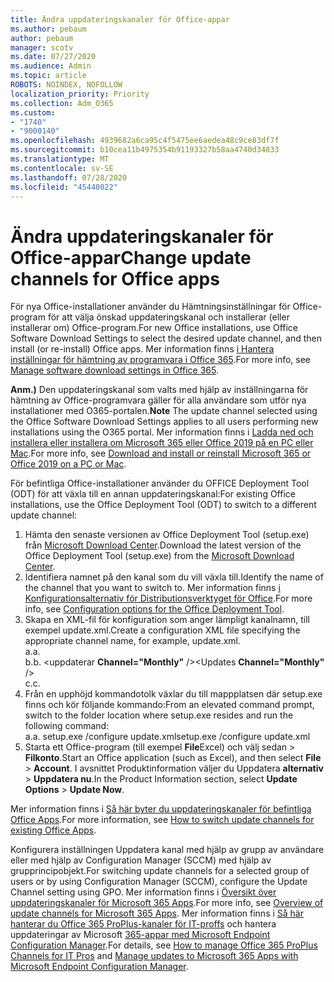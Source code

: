 ```yaml
---
title: Ändra uppdateringskanaler för Office-appar
ms.author: pebaum
author: pebaum
manager: scotv
ms.date: 07/27/2020
ms.audience: Admin
ms.topic: article
ROBOTS: NOINDEX, NOFOLLOW
localization_priority: Priority
ms.collection: Adm_O365
ms.custom:
- "1740"
- "9000140"
ms.openlocfilehash: 4939682a6ca95c4f5475ee6aedea48c9ce83df7f
ms.sourcegitcommit: b10cea11b4975354b91193327b58aa4740d34833
ms.translationtype: MT
ms.contentlocale: sv-SE
ms.lasthandoff: 07/28/2020
ms.locfileid: "45440022"
---
```

# <a name="change-update-channels-for-office-apps"></a><span data-ttu-id="cdf62-102">Ändra uppdateringskanaler för Office-appar</span><span class="sxs-lookup"><span data-stu-id="cdf62-102">Change update channels for Office apps</span></span>

<span data-ttu-id="cdf62-103">För nya Office-installationer använder du Hämtningsinställningar för Office-program för att välja önskad uppdateringskanal och installerar (eller installerar om) Office-program.</span><span class="sxs-lookup"><span data-stu-id="cdf62-103">For new Office installations, use Office Software Download Settings to select the desired update channel, and then install (or re-install) Office apps.</span></span> <span data-ttu-id="cdf62-104">Mer information finns [i Hantera inställningar för hämtning av programvara i Office 365](https://docs.microsoft.com/deployoffice/manage-software-download-settings-office-365).</span><span class="sxs-lookup"><span data-stu-id="cdf62-104">For more info, see [Manage software download settings in Office 365](https://docs.microsoft.com/deployoffice/manage-software-download-settings-office-365).</span></span> 

<span data-ttu-id="cdf62-105">**Anm.)** Den uppdateringskanal som valts med hjälp av inställningarna för hämtning av Office-programvara gäller för alla användare som utför nya installationer med O365-portalen.</span><span class="sxs-lookup"><span data-stu-id="cdf62-105">**Note** The update channel selected using the Office Software Download Settings applies to all users performing new installations using the O365 portal.</span></span> <span data-ttu-id="cdf62-106">Mer information finns i [Ladda ned och installera eller installera om Microsoft 365 eller Office 2019 på en PC eller Mac](https://support.microsoft.com/office/download-and-install-or-reinstall-microsoft-365-or-office-2019-on-a-pc-or-mac-4414eaaf-0478-48be-9c42-23adc4716658).</span><span class="sxs-lookup"><span data-stu-id="cdf62-106">For more info, see [Download and install or reinstall Microsoft 365 or Office 2019 on a PC or Mac](https://support.microsoft.com/office/download-and-install-or-reinstall-microsoft-365-or-office-2019-on-a-pc-or-mac-4414eaaf-0478-48be-9c42-23adc4716658).</span></span>   

<span data-ttu-id="cdf62-107">För befintliga Office-installationer använder du OFFICE Deployment Tool (ODT) för att växla till en annan uppdateringskanal:</span><span class="sxs-lookup"><span data-stu-id="cdf62-107">For existing Office installations, use the Office Deployment Tool (ODT) to switch to a different update channel:</span></span>  

1. <span data-ttu-id="cdf62-108">Hämta den senaste versionen av Office Deployment Tool (setup.exe) från [Microsoft Download Center](https://go.microsoft.com/fwlink/p/?LinkID=626065).</span><span class="sxs-lookup"><span data-stu-id="cdf62-108">Download the latest version of the Office Deployment Tool (setup.exe) from the [Microsoft Download Center](https://go.microsoft.com/fwlink/p/?LinkID=626065).</span></span>
2. <span data-ttu-id="cdf62-109">Identifiera namnet på den kanal som du vill växla till.</span><span class="sxs-lookup"><span data-stu-id="cdf62-109">Identify the name of the channel that you want to switch to.</span></span> <span data-ttu-id="cdf62-110">Mer information finns [i Konfigurationsalternativ för Distributionsverktyget för Office](https://docs.microsoft.com/DeployOffice/configuration-options-for-the-office-2016-deployment-tool#channel-attribute-part-of-add-element).</span><span class="sxs-lookup"><span data-stu-id="cdf62-110">For more info, see [Configuration options for the Office Deployment Tool](https://docs.microsoft.com/DeployOffice/configuration-options-for-the-office-2016-deployment-tool#channel-attribute-part-of-add-element).</span></span>
3. <span data-ttu-id="cdf62-111">Skapa en XML-fil för konfiguration som anger lämpligt kanalnamn, till exempel update.xml.</span><span class="sxs-lookup"><span data-stu-id="cdf62-111">Create a configuration XML file specifying the appropriate channel name, for example, update.xml.</span></span>  
    <span data-ttu-id="cdf62-112">a.</span><span class="sxs-lookup"><span data-stu-id="cdf62-112">a.</span></span> <Configuration>  
    <span data-ttu-id="cdf62-113">b.</span><span class="sxs-lookup"><span data-stu-id="cdf62-113">b.</span></span> <span data-ttu-id="cdf62-114"><uppdaterar **Channel="Monthly"** /></span><span class="sxs-lookup"><span data-stu-id="cdf62-114"><Updates **Channel="Monthly"** /></span></span>  
    <span data-ttu-id="cdf62-115">c.</span><span class="sxs-lookup"><span data-stu-id="cdf62-115">c.</span></span> </Configuration>
4. <span data-ttu-id="cdf62-116">Från en upphöjd kommandotolk växlar du till mappplatsen där setup.exe finns och kör följande kommando:</span><span class="sxs-lookup"><span data-stu-id="cdf62-116">From an elevated command prompt, switch to the folder location where setup.exe resides and run the following command:</span></span>  
    <span data-ttu-id="cdf62-117">a.</span><span class="sxs-lookup"><span data-stu-id="cdf62-117">a.</span></span> <span data-ttu-id="cdf62-118">setup.exe /configure update.xml</span><span class="sxs-lookup"><span data-stu-id="cdf62-118">setup.exe /configure update.xml</span></span>
5. <span data-ttu-id="cdf62-119">Starta ett Office-program (till exempel **File**Excel) och välj sedan  >  **Filkonto**.</span><span class="sxs-lookup"><span data-stu-id="cdf62-119">Start an Office application (such as Excel), and then select **File** > **Account**.</span></span> <span data-ttu-id="cdf62-120">I avsnittet Produktinformation väljer du Uppdatera **alternativ**  >  **Uppdatera nu**.</span><span class="sxs-lookup"><span data-stu-id="cdf62-120">In the Product Information section, select **Update Options** > **Update Now**.</span></span>

<span data-ttu-id="cdf62-121">Mer information finns i [Så här byter du uppdateringskanaler för befintliga Office Apps](https://support.microsoft.com/help/3185078/how-to-switch-from-semi-annual-channel-to-monthly-channel).</span><span class="sxs-lookup"><span data-stu-id="cdf62-121">For more information, see [How to switch update channels for existing Office Apps](https://support.microsoft.com/help/3185078/how-to-switch-from-semi-annual-channel-to-monthly-channel).</span></span> 

<span data-ttu-id="cdf62-122">Konfigurera inställningen Uppdatera kanal med hjälp av grupp av användare eller med hjälp av Configuration Manager (SCCM) med hjälp av grupprincipobjekt.</span><span class="sxs-lookup"><span data-stu-id="cdf62-122">For switching update channels for a selected group of users or by using Configuration Manager (SCCM), configure the Update Channel setting using GPO.</span></span> <span data-ttu-id="cdf62-123">Mer information finns i [Översikt över uppdateringskanaler för Microsoft 365 Apps](https://docs.microsoft.com/deployoffice/overview-update-channels#group-policy).</span><span class="sxs-lookup"><span data-stu-id="cdf62-123">For more info, see [Overview of update channels for Microsoft 365 Apps](https://docs.microsoft.com/deployoffice/overview-update-channels#group-policy).</span></span> <span data-ttu-id="cdf62-124">Mer information finns i [Så här hanterar du Office 365 ProPlus-kanaler för IT-proffs](https://techcommunity.microsoft.com/t5/office-365-blog/how-to-manage-office-365-proplus-channels-for-it-pros/ba-p/795813) och hantera uppdateringar av Microsoft [365-appar med Microsoft Endpoint Configuration Manager](https://docs.microsoft.com/deployoffice/manage-microsoft-365-apps-updates-configuration-manager).</span><span class="sxs-lookup"><span data-stu-id="cdf62-124">For details, see [How to manage Office 365 ProPlus Channels for IT Pros](https://techcommunity.microsoft.com/t5/office-365-blog/how-to-manage-office-365-proplus-channels-for-it-pros/ba-p/795813) and [Manage updates to Microsoft 365 Apps with Microsoft Endpoint Configuration Manager](https://docs.microsoft.com/deployoffice/manage-microsoft-365-apps-updates-configuration-manager).</span></span>
